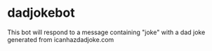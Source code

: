 # dadjokebot

This bot will respond to a message containing "joke" with a dad joke generated from icanhazdadjoke.com


